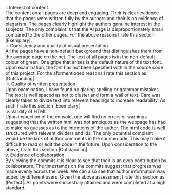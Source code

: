 i.  Interest of content<br>
    The content on all pages are deep and engaging.
    Their is clear evidence that the pages were written fully by the
    authors and their is no evidence of plagarism. The pages clearly
    highlight the authors genuine interest in the subjects. The only
    complaint is that the AI page is disproportionately small compared
    to the other pages. For the above reasons I rate this section
    |Exemplary|.<br>
ii. Consistency and quality of visual presentation<br>
    All the pages have a
    non-default background that distinguishes them from the average page
    on the net. The text of all pages is in the non-default colour of
    green. One gripe that arises is the default nature of the text font.
    Upon examination, the font has not been specified with in the source
    code of this project. For the aformentioned reasons I rate this
    section as |Outstanding|<br>
iii. Quality of written presentation<br>
    Upon examination, I have found no
    glaring spelling or grammar mistakes. The text is well spaced as not
    to cluster and form a wall of text. Care was clearly taken to divide
    text into relevent headings to increase readability. As such I rate
    this section |Exemplary|<br>
iv. Validity of HTML<br>
    Upon inspection of the console, one will find no
    errors or warnings suggesting that the written html was not ambiguos
    as the webpage has had to make no guesses as to the intentions of
    the author. The html code is well structured with relevent dividers
    and ids. The only potential complaint would be the lack of author
    comments in the source code. This may make it difficult to read or
    edit the code in the future. Upon consideration to the above, I rate
    this section |Outstanding|<br>
v.  Evidence of collaboration<br>
    By viewing the commits it is clear to see
    that their is an even contribution by collaborators. The timestamps
    on the commits suggest that progress was made evenly across the
    week. We can also see that author information was added by different
    users. Given the above assessment I rate this section as |Perfect|.
    All points were succesfully attained and were completed at a high
    standard.

